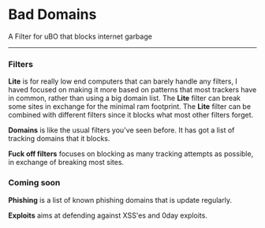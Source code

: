 # Bad Domains
A Filter for uBO that blocks internet garbage

___

### Filters

**Lite** is for really low end computers that can barely handle any filters, I haved focused on making it more based on patterns that most trackers have in common, rather than using a big domain list.
The **Lite** filter can break some sites in exchange for the minimal ram footprint.
The **Lite** filter can be combined with different filters since it blocks what most other filters forget.

**Domains** is like the usual filters you've seen before. It has got a list of tracking domains that it blocks.

**Fuck off filters** focuses on blocking as many tracking attempts as possible, in exchange of breaking most sites.

### Coming soon

**Phishing** is a list of known phishing domains that is update regularly.

**Exploits** aims at defending against XSS'es and 0day exploits.

